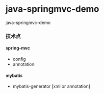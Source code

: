 # java-springmvc-demo
java-springmvc-demo

### 技术点

#### spring-mvc 
* config
* annotation

#### mybatis 
* mybatis-generator [xml or annotation]

